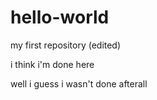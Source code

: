 # hello-world

my first repository (edited)

i think i'm done here

well i guess i wasn't done afterall
